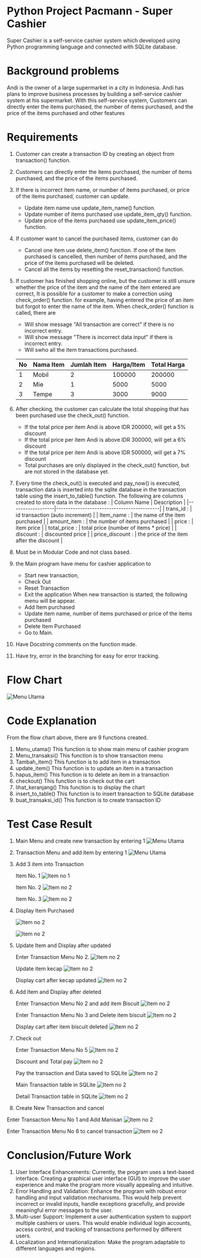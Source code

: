 # Python Project Pacmann - Super Cashier
Super Cashier is a self-service cashier system which developed using Python programming language and connected with SQLite database.

# Background problems
Andi is the owner of a large supermarket in a city in Indonesia. Andi has plans to improve business processes by building a self-service 
cashier system at his supermarket. With this self-service system, Customers can directly enter the items purchased, the number of items 
purchased, and the price of the items purchased and other features

# Requirements
1. Customer can create a transaction ID by creating an object from transaction() function.
2. Customers can directly enter the items purchased, the number of items purchased, and the price of the items purchased.
3. If there is incorrect item name, or number of items purchased, or price of the items purchased, customer can update.
   - Update item name use update_item_name() function.
   - Update number of items purchased use update_item_qty() function.
   - Update price of the items purchased use update_item_price() function.
   
5. If customer want to cancel the purchased items, customer can do
   -  Cancel one item use delete_item() function. If one of the item purchased is cancelled, then number of items purchased,
      and the price of the items purchased will be deleted.
   - Cancel all the items by resetting the reset_transaction() function.
   
7. If customer has finished shopping online, but the customer is still unsure whether the price of the item and the name
   of the item entered are correct, It is possible for a customer to make a correction using check_order() function.
   for example, having entered the price of an item but forgot to enter the name of the item.
   When check_order() function is called, there are
   - Will show message "All transaction are correct" if there is no incorrect entry.
   - Will show message "There is incorrect data input" if there is incorrect entry.
   - Will swho all the item transactions purchased.
   
   | No | Nama Item | Jumlah Item | Harga/Item | Total Harga |
   |----|-----------|-------------|------------|-------------|
   | 1  | Mobil     | 2           | 100000     | 200000      |
   | 2  | Mie       | 1           | 5000       | 5000        |
   | 3  | Tempe     | 3           | 3000       | 9000        |

9. After checking, the customer can calculate the total shopping that has been purchased use the check_out() function.
   - If the total price per item Andi is above IDR 200000, will get a 5% discount
   - If the total price per item Andi is above IDR 300000, will get a 6% discount
   - If the total price per item Andi is above IDR 500000, will get a 7% discount
   - Total purchases are only displayed in the check_out() function, but are not stored in the database yet.

10. Every time the check_out() is executed and pay_now() is executed, transaction data is inserted into the sqlite database
    in the transaction table using the insert_to_table() function.
    The following are columns created to store data in the database :
    | Column Name      | Description                               |
    |------------------|-------------------------------------------| 
    | trans_id :       |  id transaction (auto increment)          | 
    | Item_name      : |  the name of the item purchased           | 
    | amount_item    : |  the number of items purchased            | 
    | price          : |  item price                               | 
    | total_price    : |  total price (number of items * price)    | 
    | discount       : |  discounted price                         | 
    | price_discount : |  the price of the item after the discount |

 11. Must be in Modular Code and not class based.
 12. the Main program have menu for cashier application to
     - Start new transaction,
     - Check Out
     - Reset Transaction
     - Exit the application
     When new transaction is started, the following menu will be appear.
     - Add Item purchased
     - Update item name, number of items purchased or price of the items purchased
     - Delete Item Purchased
     - Go to Main.
 14. Have Docstring comments on the function made.
 15. Have try, error in the branching for easy for error tracking.

# Flow Chart
   ![Menu Utama](https://github.com/irwankilay/Super-Cashier/blob/main/flowchart.jpg)

#  Code Explanation
   From the flow chart above, there are 9 functions created.
   1. Menu_utama()
      This function is to show main menu of cashier program
   2. Menu_transaksi()
      This function is to show transaction menu 
   3. Tambah_item()
      This function is to add item in a transaction 
   4. update_item()
      This function is to update an item in a transaction
   5. hapus_item()
       This function is to delete an item in a transaction
   6. checkout()
       This function is to check out the cart
   7. lihat_keranjang()
       This function is to display the chart
   8. insert_to_table()
      This function is to insert transaction to SQLite database
   9. buat_transaksi_id()
      This function is to create transaction ID

#  Test Case Result
1.  Main Menu and create new transaction by entering 1
   ![Menu Utama](https://github.com/irwankilay/Super-Cashier/blob/main/1.jpg)
    
2. Transaction Menu and add item by entering 1
   ![Menu Utama](https://github.com/irwankilay/Super-Cashier/blob/main/2.jpg)

3. Add 3 item into Transaction
   
   Item No. 1
   ![Item no 1](https://github.com/irwankilay/Super-Cashier/blob/main/3a.jpg)

   Item No. 2
   ![Item no 2](https://github.com/irwankilay/Super-Cashier/blob/main/3b.jpg)

   Item No. 3
   ![Item no 2](https://github.com/irwankilay/Super-Cashier/blob/main/3c.jpg)
   
5. Display Item Purchased
   
   ![Item no 2](https://github.com/irwankilay/Super-Cashier/blob/main/4a.jpg)

   ![Item no 2](https://github.com/irwankilay/Super-Cashier/blob/main/4b.jpg)
   
7. Update Item and Display after updated

   Enter Transaction Menu No 2.
   ![Item no 2](https://github.com/irwankilay/Super-Cashier/blob/main/5a.jpg)

   Update item kecap 
   ![Item no 2](https://github.com/irwankilay/Super-Cashier/blob/main/5b.jpg)

   Display cart after kecap updated
   ![Item no 2](https://github.com/irwankilay/Super-Cashier/blob/main/5c.jpg)

8. Add Item and Display after deleted

   Enter Transaction Menu No 2 and add item Biscuit
   ![Item no 2](https://github.com/irwankilay/Super-Cashier/blob/main/6a.jpg)

   Enter Transaction Menu No 3 and Delete item biscuit
   ![Item no 2](https://github.com/irwankilay/Super-Cashier/blob/main/6b.jpg)

   Display cart after item biscuit deleted
   ![Item no 2](https://github.com/irwankilay/Super-Cashier/blob/main/6c.jpg) 

9. Check out

   Enter Transaction Menu No 5 
   ![Item no 2](https://github.com/irwankilay/Super-Cashier/blob/main/7a.jpg)

   Discount and Total pay
   ![Item no 2](https://github.com/irwankilay/Super-Cashier/blob/main/7-b.jpg)

   Pay the transaction and Data saved to SQLite
   ![Item no 2](https://github.com/irwankilay/Super-Cashier/blob/main/7-c.jpg)

   Main Transaction table in SQLite
   ![Item no 2](https://github.com/irwankilay/Super-Cashier/blob/main/7-d.jpg)

   Detail Transaction table in SQLite
   ![Item no 2](https://github.com/irwankilay/Super-Cashier/blob/main/7-e.jpg)

11. Create New Transaction and cancel

   Enter Transaction Menu No 1 and Add Manisan
   ![Item no 2](https://github.com/irwankilay/Super-Cashier/blob/main/8a.jpg)

   Enter Transaction Menu No 6 to cancel transaction
   ![Item no 2](https://github.com/irwankilay/Super-Cashier/blob/main/8b.jpg)

# Conclusion/Future Work

1. User Interface Enhancements: Currently, the program uses a text-based interface.
   Creating a graphical user interface (GUI) to improve the user experience and make
   the program more visually appealing and intuitive.
2. Error Handling and Validation: Enhance the program with robust error handling and
   input validation mechanisms. This would help prevent incorrect or invalid inputs,
   handle exceptions gracefully, and provide meaningful error messages to the user.
3. Multi-user Support: Implement a user authentication system to support multiple
   cashiers or users. This would enable individual login accounts, access control,
   and tracking of transactions performed by different users.
4. Localization and Internationalization: Make the program adaptable to different
   languages and regions.

